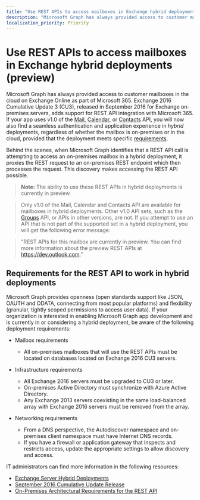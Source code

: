 ```yaml
---
title: "Use REST APIs to access mailboxes in Exchange hybrid deployments (preview)"
description: "Microsoft Graph has always provided access to customer mailboxes in the cloud on Exchange Online as part of Microsoft 365."
localization_priority: Priority
---
```


# Use REST APIs to access mailboxes in Exchange hybrid deployments (preview)

Microsoft Graph has always provided access to customer mailboxes in the cloud on Exchange Online as part of Microsoft 365.
Exchange 2016 Cumulative Update 3 (CU3), released in September 2016 for Exchange on-premises servers, adds support for 
REST API integration with Microsoft 365. If your app uses v1.0 of the 
[Mail](/graph/api/resources/message?view=graph-rest-1.0), 
[Calendar](/graph/api/resources/calendar?view=graph-rest-1.0), or 
[Contacts](/graph/api/resources/contact?view=graph-rest-1.0) API, you will now also find a seamless 
authentication and application experience in _hybrid_ deployments, regardless of whether the mailbox 
is on-premises or in the cloud, provided that the deployment meets specific [requirements](#requirements-for-the-rest-api-to-work-in-hybrid-deployments). 


Behind the scenes, when Microsoft Graph identifies that a REST API call is attempting to access an on-premises 
mailbox in a hybrid deployment, it proxies the REST request to an on-premises REST endpoint which then processes
the request. This discovery makes accessing the REST API possible.

>**Note:** The ability to use these REST APIs in hybrid deployments is currently in preview.

>Only v1.0 of the Mail, Calendar and Contacts API are available for mailboxes in hybrid deployments. Other v1.0 API sets, 
such as the [Groups](/graph/api/resources/group?view=graph-rest-1.0) API, or APIs in other versions, 
are not. If you attempt to use an API that is not part of the supported set in a hybrid deployment, you will get the following error message:

>"REST APIs for this mailbox are currently in preview. You can find more information about the preview REST APIs at https://dev.outlook.com."

## Requirements for the REST API to work in hybrid deployments

Microsoft Graph provides openness (open standards support like JSON, OAUTH and ODATA, connecting from most popular platforms)
and flexibility (granular, tightly scoped permissions to access user data). 
If your organization is interested in enabling Microsoft Graph app development and is currently in or considering a hybrid deployment, 
be aware of the following deployment requirements:

- Mailbox requirements

  - All on-premises mailboxes that will use the REST APIs must be located on databases located on Exchange 2016 CU3 servers. 

- Infrastructure requirements

  - All Exchange 2016 servers must be upgraded to CU3 or later.  
  - On-premises Active Directory must synchronize with Azure Active Directory.
  - Any Exchange 2013 servers coexisting in the same load-balanced array with Exchange 2016 servers must be removed from the array.

- Networking requirements

  - From a DNS perspective, the Autodiscover namespace and on-premises client namespace must have Internet DNS records. 
  - If you have a firewall or application gateway that inspects and restricts access, update the appropriate settings to allow discovery and access.


IT administrators can find more information in the following resources:

- [Exchange Server Hybrid Deployments](https://technet.microsoft.com/library/jj200581(v=exchg.150).aspx)
- [September 2016 Cumulative Update Release](https://blogs.technet.microsoft.com/exchange/2016/09/20/released-september-2016-quarterly-exchange-updates/) 
- [On-Premises Architectural Requirements for the REST API](https://blogs.technet.microsoft.com/exchange/2016/09/26/on-premises-architectural-requirements-for-the-rest-api/)
